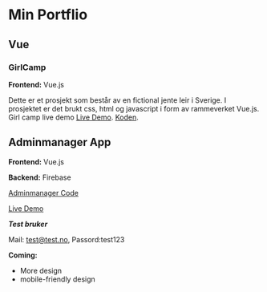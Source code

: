 # Min Portflio

## Vue

### GirlCamp
**Frontend:** Vue.js

Dette er et prosjekt som består av en fictional jente leir i Sverige. 
I prosjektet er det brukt css, html og javascript i form av rammeverket Vue.js.
Girl camp live demo [Live Demo](https://girlcamp01.firebaseapp.com/#/). 
[Koden](https://github.com/JosefineFM/Portflio/tree/master/Vue/girlcamp).

## Adminmanager App

**Frontend:** Vue.js

**Backend:** Firebase

[Adminmanager Code](https://github.com/JosefineFM/Portflio/tree/master/adminmanager)

[Live Demo](https://vue-prod-3615c.firebaseapp.com/#/login?redirect=%2F)

***Test bruker***

Mail: test@test.no,
Passord:test123

**Coming:** 
- More design
- mobile-friendly design

